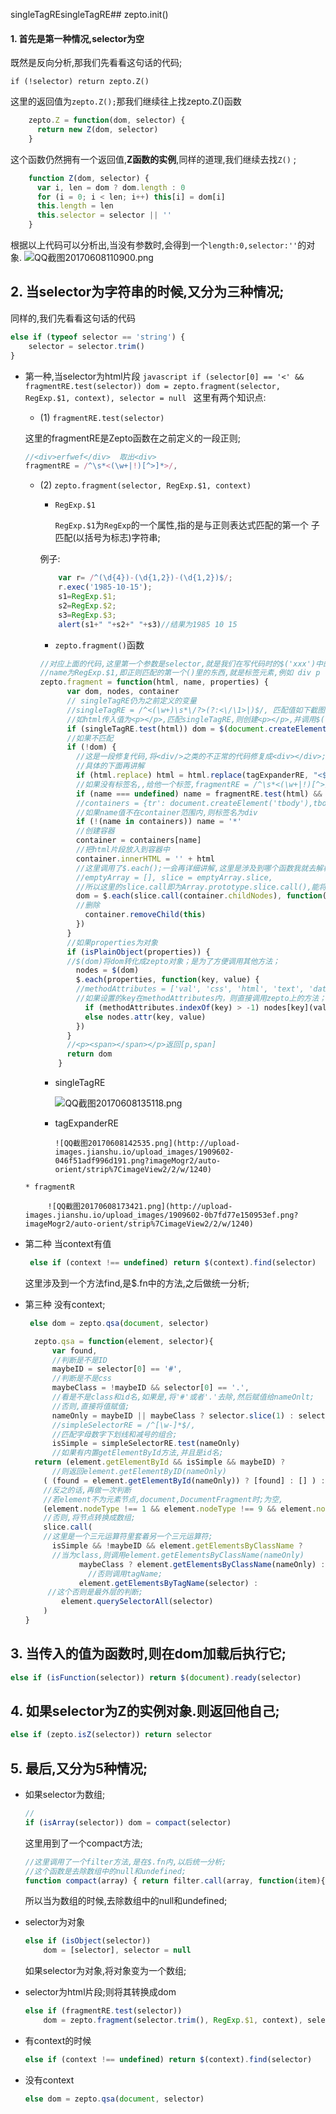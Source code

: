 singleTagREsingleTagRE## zepto.init()
#### 1.  首先是第一种情况,selector为空

既然是反向分析,那我们先看看这句话的代码;

`if (!selector) return zepto.Z()`
    
 这里的返回值为`zepto.Z();`那我们继续往上找zepto.Z()函数

```javascript
    zepto.Z = function(dom, selector) {
      return new Z(dom, selector)
    }
```
这个函数仍然拥有一个返回值,**Z函数的实例**,同样的道理,我们继续去找`Z()` ;   

```javascript
    function Z(dom, selector) {
      var i, len = dom ? dom.length : 0
      for (i = 0; i < len; i++) this[i] = dom[i]
      this.length = len
      this.selector = selector || ''
    }
```
根据以上代码可以分析出,当没有参数时,会得到一个`length:0,selector:''`的对象.
![QQ截图20170608110900.png](http://upload-images.jianshu.io/upload_images/1909602-a7394f13b43e4fb3.png?imageMogr2/auto-orient/strip%7CimageView2/2/w/1240)

## 2.  当selector为字符串的时候,又分为三种情况;
同样的,我们先看看这句话的代码
    
```javascript
else if (typeof selector == 'string') {
    selector = selector.trim()
}
```
  *  第一种,当selector为html片段
    ```javascript
    if (selector[0] == '<' && fragmentRE.test(selector))
          dom = zepto.fragment(selector, RegExp.$1, context), selector = null
    ```
这里有两个知识点:  

		*  (1) `fragmentRE.test(selector)`  

		这里的fragmentRE是Zepto函数在之前定义的一段正则;  

        ```javascript
        //<div>erfwef</div>  取出<div>
        fragmentRE = /^\s*<(\w+|!)[^>]*>/,
        ```

		* (2) `zepto.fragment(selector, RegExp.$1, context)`  

			*  `RegExp.$1`  
		
     			`RegExp.$1`为`RegExp`的一个属性,指的是与正则表达式匹配的第一个 子匹配(以括号为标志)字符串;  
            
     		例子:  

            ```javascript
                var r= /^(\d{4})-(\d{1,2})-(\d{1,2})$/;
                r.exec('1985-10-15');
                s1=RegExp.$1;
                s2=RegExp.$2;
                s3=RegExp.$3;
                alert(s1+" "+s2+" "+s3)//结果为1985 10 15
            ```
            * `zepto.fragment()`函数

            ```javascript
            //对应上面的代码,这里第一个参数是selector,就是我们在写代码时的$('xxx')中的xxx,
            //name为RegExp.$1,即正则匹配的第一个()里的东西,就是标签元素,例如 div p  h1等
            zepto.fragment = function(html, name, properties) {
                  var dom, nodes, container
                  // singleTagRE仍为之前定义的变量
                  //singleTagRE = /^<(\w+)\s*\/?>(?:<\/\1>|)$/, 匹配值如下截图
                  //如html传入值为<p></p>,匹配singleTagRE,则创建<p></p>,并调用$('<p></p>')
                  if (singleTagRE.test(html)) dom = $(document.createElement(RegExp.$1))
                  //如果不匹配
                  if (!dom) {
                    //这是一段修复代码,将<div/>之类的不正常的代码修复成<div></div>;
                    //具体的下面再讲解
                    if (html.replace) html = html.replace(tagExpanderRE, "<$1></$2>")
                    //如果没有标签名,,给他一个标签,fragmentRE = /^\s*<(\w+|!)[^>]*>/,
                    if (name === undefined) name = fragmentRE.test(html) && RegExp.$1
                    //containers = {tr': document.createElement('tbody'),tbody': table, 'thead': table, 'tfoot': table,td': tableRow, 'th': tableRow,'*': document.createElement('div')},
                    //如果name值不在container范围内,则标签名为div
                    if (!(name in containers)) name = '*'
                    //创建容器
                    container = containers[name]
                    //把html片段放入到容器中
                    container.innerHTML = '' + html
                    //这里调用了$.each();一会再详细讲解,这里是涉及到哪个函数我就去解析哪个函数
                    //emptyArray = [], slice = emptyArray.slice,
                    //所以这里的slice.call即为Array.prototype.slice.call(),能将具有length属性的对象转成数组;
                    dom = $.each(slice.call(container.childNodes), function(){
                    //删除
                      container.removeChild(this)
                    })
                  }
                  //如果properties为对象
                  if (isPlainObject(properties)) {
                  //$(dom)将dom转化成zepto对象；是为了方便调用其他方法；
                    nodes = $(dom)
                    $.each(properties, function(key, value) {
                    //methodAttributes = ['val', 'css', 'html', 'text', 'data', 'width', 'height', 'offset'],
                    //如果设置的key在methodAttributes内，则直接调用zepto上的方法；
                      if (methodAttributes.indexOf(key) > -1) nodes[key](value)
                      else nodes.attr(key, value)
                    })
                  }
                  //<p><span></span></p>返回[p,span]
                  return dom
        		}
            ```  
          *  singleTagRE  
         
				![QQ截图20170608135118.png](http://upload-images.jianshu.io/upload_images/1909602-9b1238722c96a596.png?imageMogr2/auto-orient/strip%7CimageView2/2/w/1240)
          * tagExpanderRE  

 				![QQ截图20170608142535.png](http://upload-images.jianshu.io/upload_images/1909602-046f51adf996d191.png?imageMogr2/auto-orient/strip%7CimageView2/2/w/1240)
         * fragmentR  

			  ![QQ截图20170608173421.png](http://upload-images.jianshu.io/upload_images/1909602-0b7fd77e150953ef.png?imageMogr2/auto-orient/strip%7CimageView2/2/w/1240)

*  第二种 当context有值
    ```javascript
     else if (context !== undefined) return $(context).find(selector)
    ```
    这里涉及到一个方法find,是$.fn中的方法,之后做统一分析;
    
*  第三种 没有context;
    ```javascript
     else dom = zepto.qsa(document, selector)
    ```
      ```javascript
    	zepto.qsa = function(element, selector){
        	var found,
            //判断是不是ID
            maybeID = selector[0] == '#',
            //判断是不是css
            maybeClass = !maybeID && selector[0] == '.',
            //看是不是class和id名,如果是,将'#'或者'.'去除,然后赋值给nameOnlt;
            //否则,直接将值赋值;
            nameOnly = maybeID || maybeClass ? selector.slice(1) : selector,
            //simpleSelectorRE = /^[\w-]*$/,
            //匹配字母数字下划线和减号的组合;
            isSimple = simpleSelectorRE.test(nameOnly)
            //如果有内置getElementById方法,并且是id名;
        return (element.getElementById && isSimple && maybeID) ?
        	//则返回element.getElementByID(nameOnly)
          ( (found = element.getElementById(nameOnly)) ? [found] : [] ) :
          //反之的话,再做一次判断
          //若element不为元素节点,document,DocumentFragment时;为空,
          (element.nodeType !== 1 && element.nodeType !== 9 && element.nodeType !== 11) ? [] :
          //否则,将节点转换成数组;
          slice.call(
          //这里是一个三元运算符里套着另一个三元运算符;
            isSimple && !maybeID && element.getElementsByClassName ?
            //当为class,则调用element.getElementsByClassName(nameOnly) 
                  maybeClass ? element.getElementsByClassName(nameOnly) :
                    //否则调用tagName;
                  element.getElementsByTagName(selector) :
           //这个否则是最外层的判断;
              element.querySelectorAll(selector)
          )
      }
      ```

## 3. 当传入的值为函数时,则在dom加载后执行它;
```javascript
else if (isFunction(selector)) return $(document).ready(selector)
```
## 4. 如果selector为Z的实例对象.则返回他自己;
```javascript
else if (zepto.isZ(selector)) return selector
```
##  5. 最后,又分为5种情况;
* 如果selector为数组;
	```javascript
    //
    if (isArray(selector)) dom = compact(selector)
    ```
    这里用到了一个compact方法;
    ```javascript
    //这里调用了一个filter方法,是在$.fn内,以后统一分析;
    //这个函数是去除数组中的null和undefined;
    function compact(array) { return filter.call(array, function(item){ return item != null }) }
    ```
    所以当为数组的时候,去除数组中的null和undefined;
    
* selector为对象
    ```javascript
    else if (isObject(selector))
        dom = [selector], selector = null
    ```
    如果selector为对象,将对象变为一个数组;
* selector为html片段;则将其转换成dom
    ```javascript
    else if (fragmentRE.test(selector))
        dom = zepto.fragment(selector.trim(), RegExp.$1, context), selector = null
    ```
*  有context的时候
    ```javascript
    else if (context !== undefined) return $(context).find(selector)
    ```
* 没有context
    ```javascript
    else dom = zepto.qsa(document, selector)
    ```